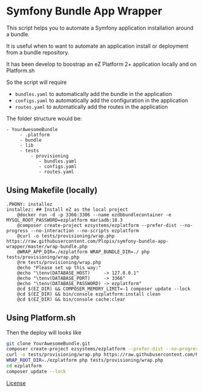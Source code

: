 # Symfony Bundle App Wrapper

This script helps you to automate a Symfony application installation around a
bundle.

It is useful when to want to automate an application install or deployment from a bundle repository.

It has been develop to boostrap an eZ Platform 2+ application locally and on Platform.sh 

So the script will require

- `bundles.yaml` to automatically add the bundle in the application
- `configs.yaml` to automatically add the configuration in the application
- `routes.yaml` to automatically add the routes in the application


The folder structure would be:

```
- YourAwesomeBundle
     - .platform
     - bundle
     - lib
     - tests
         - provisioning
            - bundles.yaml
            - configs.yaml
            - routes.yaml
```

## Using Makefile (locally)

```
.PHONY: installez
installez: ## Install eZ as the local project
	@docker run -d -p 3366:3306 --name ezdbbundlecontainer -e MYSQL_ROOT_PASSWORD=ezplatform mariadb:10.3
	@composer create-project ezsystems/ezplatform --prefer-dist --no-progress --no-interaction --no-scripts ezplatform
	@curl -o tests/provisioning/wrap.php https://raw.githubusercontent.com/Plopix/symfony-bundle-app-wrapper/master/wrap-bundle.php
	@WRAP_APP_DIR=./ezplatform WRAP_BUNDLE_DIR=./ php tests/provisioning/wrap.php
	@rm tests/provisioning/wrap.php
	@echo "Please set up this way:"
	@echo "\tenv(DATABASE_HOST)     -> 127.0.0.1"
	@echo "\tenv(DATABASE_PORT)     -> 3366"
	@echo "\tenv(DATABASE_PASSWORD) -> ezplatform"
	@cd $(EZ_DIR) && COMPOSER_MEMORY_LIMIT=-1 composer update --lock
	@cd $(EZ_DIR) && bin/console ezplatform:install clean
	@cd $(EZ_DIR) && bin/console cache:clear
```


## Using Platform.sh

Then the deploy will looks like

```bash
git clone YourAwesomeBundle.git
composer create-project ezsystems/ezplatform --prefer-dist --no-progress --no-interaction --no-scripts
curl -o tests/provisioning/wrap.php https://raw.githubusercontent.com/Plopix/symfony-bundle-app-wrapper/master/wrap-bundle.php
WRAP_ROOT_DIR=./ezplatform php tests/provisioning/wrap.php
cd ezplatform
composer update --lock
```

[License](LICENSE)
